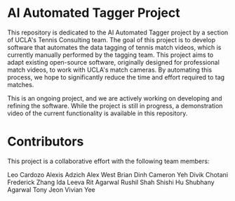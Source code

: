 # AI Automated Tagger Project

This repository is dedicated to the AI Automated Tagger project by a section of UCLA's Tennis Consulting team. The goal of this project is to develop software that automates the data tagging of tennis match videos, which is currently manually performed by the tagging team. 
This project aims to adapt existing open-source software, originally designed for professional match videos, to work with UCLA's match cameras. By automating this process, we hope to significantly reduce the time and effort required to tag matches.

This is an ongoing project, and we are actively working on developing and refining the software. While the project is still in progress, a demonstration video of the current functionality is available in this repository.

# Contributors
This project is a collaborative effort with the following team members:

Leo Cardozo
Alexis Adzich
Alex West
Brian Dinh
Cameron Yeh
Divik Chotani
Frederick Zhang
Ida Leeva
Rit Agarwal
Rushil Shah
Shishi Hu
Shubhany Agarwal
Tony Jeon
Vivian Yee
